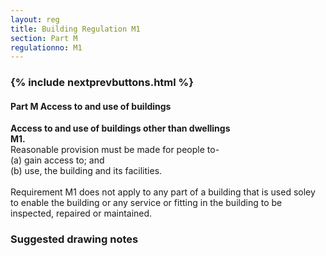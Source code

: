```yaml
---
layout: reg
title: Building Regulation M1
section: Part M
regulationno: M1
---
```


<div class="panel panel-primary">
  <div class="panel-heading">
    <h3 class="panel-title">
      {% include nextprevbuttons.html %}
        <h4>Part M Access to and use of buildings</h4>
    </h3>
  </div>
  <div class="panel-body">
    <p>
        <strong>Access to and use of buildings other than dwellings</strong><br>
        <strong>M1.</strong><br>
            Reasonable provision must be made for people to-<br>
            (a) gain access to; and <br>
            (b) use, the building and its facilities.<br><br>
            Requirement M1 does not apply to any part of a building that is used soley to enable the building or any service or fitting in the building to be inspected, repaired or maintained.
    </p>
  </div>
</div>



### Suggested drawing notes